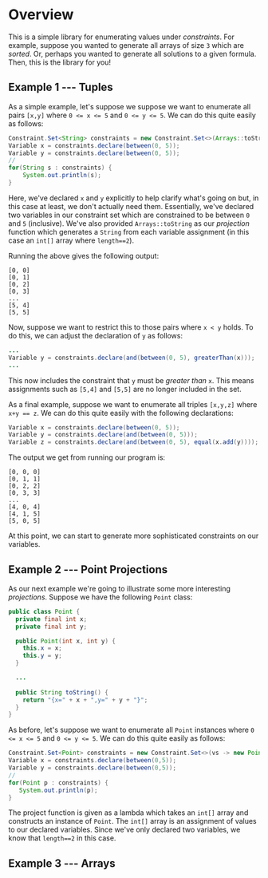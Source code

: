 # Overview

This is a simple library for enumerating values under _constraints_.
For example, suppose you wanted to generate all arrays of size `3`
which are _sorted_.  Or, perhaps you wanted to generate all solutions
to a given formula.  Then, this is the library for you!

## Example 1 --- Tuples

As a simple example, let's suppose we suppose we want to enumerate all
pairs `[x,y]` where `0 <= x <= 5` and `0 <= y <= 5`.  We can do this
quite easily as follows:

```Java
Constraint.Set<String> constraints = new Constraint.Set<>(Arrays::toString);
Variable x = constraints.declare(between(0, 5));
Variable y = constraints.declare(between(0, 5));
//
for(String s : constraints) {
	System.out.println(s);
}
```

Here, we've declared `x` and `y` explicitly to help clarify what's
going on but, in this case at least, we don't actually need them.
Essentially, we've declared two variables in our constraint set which
are constrained to be between `0` and `5` (inclusive).  We've also
provided `Arrays::toString` as our _projection_ function which
generates a `String` from each variable assignment (in this case an
`int[]` array where `length==2`).

Running the above gives the following output:

```
[0, 0]
[0, 1]
[0, 2]
[0, 3]
...
[5, 4]
[5, 5]
```

Now, suppose we want to restrict this to those pairs where `x < y`
holds.  To do this, we can adjust the declaration of `y` as follows:

```Java
...
Variable y = constraints.declare(and(between(0, 5), greaterThan(x)));
...
```

This now includes the constraint that `y` must be _greater than_ `x`.
This means assignments such as `[5,4]` and `[5,5]` are no longer
included in the set.

As a final example, suppose we want to enumerate all triples `[x,y,z]`
where `x+y == z`.  We can do this quite easily with the following declarations:

```Java
Variable x = constraints.declare(between(0, 5));
Variable y = constraints.declare(and(between(0, 5)));
Variable z = constraints.declare(and(between(0, 5), equal(x.add(y))));
```

The output we get from running our program is:

```
[0, 0, 0]
[0, 1, 1]
[0, 2, 2]
[0, 3, 3]
...
[4, 0, 4]
[4, 1, 5]
[5, 0, 5]
```

At this point, we can start to generate more sophisticated constraints
on our variables.

## Example 2 --- Point Projections

As our next example we're going to illustrate some more interesting
_projections_. Suppose we have the following `Point` class:


```Java
public class Point {
  private final int x;
  private final int y;

  public Point(int x, int y) {
    this.x = x;
    this.y = y;
  }

  ...
 
  public String toString() {
    return "{x=" + x + ",y=" + y + "}";
  }
}
```

As before, let's suppose we want to enumerate all `Point` instances
where `0 <= x <= 5` and `0 <= y <= 5`.  We can do this quite easily as
follows:

```Java
Constraint.Set<Point> constraints = new Constraint.Set<>(vs -> new Point(vs[0],vs[1]));
Variable x = constraints.declare(between(0,5));
Variable y = constraints.declare(between(0,5));
//
for(Point p : constraints) {
   System.out.println(p);
}		
```

The project function is given as a lambda which takes an `int[]` array
 and constructs an instance of `Point`.  The `int[]` array is an
 assignment of values to our declared variables.  Since we've only
 declared two variables, we know that `length==2` in this case.

## Example 3 --- Arrays

